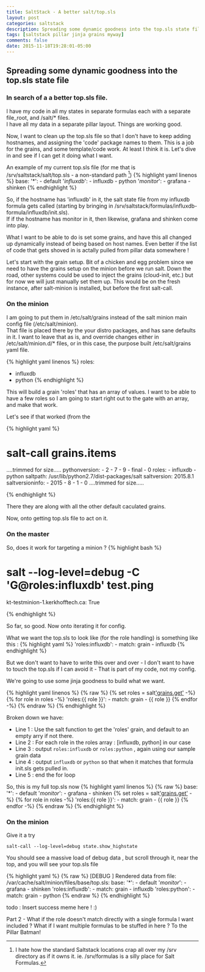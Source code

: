 ```yaml
---
title: SaltStack - A better salt/top.sls
layout: post
categories: saltstack
description: Spreading some dynamic goodness into the top.sls state file
tags: [saltstack pillar jinja grains myway]
comments: false
date: 2015-11-18T19:28:01-05:00
---
```


## Spreading some dynamic goodness into the top.sls state file

### In search of a a better top.sls file. 

I have my code in all my states in separate formulas each with a separate file_root, and /salt/* files.  
I have all my data in a separate pillar layout.  Things are working good.

Now, I want to clean up the top.sls file so that I don't have to keep adding hostnames, and assigning the 'code' 
package names to them.  This is a job for the grains, and some template/code work.  At least I think it is.
Let's dive in and see if I can get it doing what I want.

An example of my current top.sls file (for me that is /srv/saltstack/salt/top.sls - a non-standard path [^1])
{% highlight yaml linenos %}
base:
  '*':
    - default
  '*influxdb*':
    - influxdb
    - python
  '*monitor*':
    - grafana
    - shinken
{% endhighlight %}

So, if the hostname has 'influxdb' in it, the salt state file from my influxdb formula gets 
called (starting by bringing in /srv/saltstack/formulas/influxdb-formula/influxdb/init.sls).  
If if the hostname has monitor in it, then likewise, grafana and shinken come into play.

What I want to be able to do is set some grains, and have this all changed up dynamically instead
of being based on host names.  Even better if the list of code that gets shoved in is actally pulled from
pillar data somewhere !

Let's start with the grain setup.  Bit of a chicken and egg problem since we need to have the grains setup 
on the minion before we run salt.  Down the road, other systems could be used to inject the 
grains (cloud-init, etc.) but for now we will just manually set them up.  This would be on the fresh 
instance, after salt-minion is installed, but before the first salt-call.

### On the minion
I am going to put them in /etc/salt/grains instead of the salt minion main config file (/etc/salt/minion).  
That file is placed there by the your distro packages, and has sane defaults in it.  I want to leave that
as is, and override changes either in /etc/salt/minion.d/* files, or in this case, the purpose built 
/etc/salt/grains yaml file.

{% highlight yaml linenos %}
roles:
  - influxdb
  - python
{% endhighlight %}

This will build a grain 'roles' that has an array of values.  I want to be able to have a few roles so 
I am going to start right out to the gate with an array, and make that work.  

Let's see if that worked (from the 

{% highlight yaml %}
# salt-call grains.items
....trimmed for size.....
    pythonversion:
        - 2
        - 7
        - 9
        - final
        - 0
    roles:
        - influxdb
        - python
    saltpath:
        /usr/lib/python2.7/dist-packages/salt
    saltversion:
        2015.8.1
    saltversioninfo:
        - 2015
        - 8
        - 1
        - 0
....trimmed for size.....

{% endhighlight %}

There they are along with all the other default caculated grains.

Now, onto getting top.sls file to act on it.

### On the master

So, does it work for targeting a minion ?
{% highlight bash %}
# salt --log-level=debug -C 'G@roles:influxdb' test.ping
kt-testminion-1.kerkhofftech.ca:
    True

{% endhighlight %}

So far, so good.  Now onto iterating it for config.

What we want the top.sls to look like (for the role handling) is something like this :
{% highlight yaml %}
  'roles:influxdb':
    - match: grain
    - influxdb
{% endhighlight %}

But we don't want to have to write this over and over - I don't want to have to touch the top.sls 
if I can avoid it - That is part of my code, not my config.

We're going to use some jinja goodness to build what we want.

{% highlight yaml linenos %}
{% raw %}
  {% set roles = salt['grains.get']('roles',[]) -%}
  {% for role in roles -%}
  'roles:{{ role }}':
    - match: grain
    - {{ role }}
  {% endfor -%}
{% endraw %}
{% endhighlight %}

Broken down we have:
* Line 1 : Use the salt function to get the 'roles' grain, and default to an empty arry if not there.
* Line 2 : For each role in the roles array : [influxdb, python] in our case
* Line 3 : output ``roles:influxdb`` or ``roles:python`` , again using our sample grain data
* Line 4 : output ``influxdb`` or ``python`` so that when it matches that formula init.sls gets pulled in.
* Line 5 : end the for loop

So, this is my full top.sls now
{% highlight yaml linenos %}
{% raw %}
base:
  '*':
    - default
  '*monitor*':
    - grafana
    - shinken
  {% set roles = salt['grains.get']('roles',[]) -%}
  {% for role in roles -%}
  'roles:{{ role }}':
    - match: grain
    - {{ role }}
  {% endfor -%}
{% endraw %}
{% endhighlight %}

### On the minion
Give it a try

```salt-call --log-level=debug state.show_highstate```

You should see a massive load of debug data , but scroll through it, near the top, and you will see your top.sls
file 

{% highlight yaml %}
{% raw %}
[DEBUG   ] Rendered data from file: /var/cache/salt/minion/files/base/top.sls:
base:
  '*':
    - default
  '*monitor*':
    - grafana
    - shinken
  'roles:influxdb':
    - match: grain
    - influxdb
  'roles:python':
    - match: grain
    - python
{% endraw %}
{% endhighlight %}

todo : Insert success meme here ! :)

Part 2 - What if the role doesn't match directly with a single formula I want included ?  What if I want
multiple formulas to be stuffed in here ? To the Pillar Batman!


[^1]: I hate how the standard Saltstack locations crap all over my /srv directory as if it owns it.  ie. /srv/formulas is a silly place for Salt Formulas.

